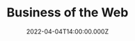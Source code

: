 ---
title: Business of the Web
description: Description here
date: 2022-04-04T14:00:00.000Z
released: false
---